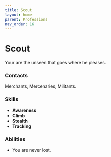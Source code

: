 ```yaml
---
title: Scout
layout: home
parent: Professions
nav_order: 16
---
```


# Scout
Your are the unseen that goes where he pleases.

### Contacts
Merchants, Mercenaries, Militants.

### Skills
*  **Awareness**
*  **Climb**
*  **Stealth**
*  **Tracking**

### Abilities
*  You are never lost.